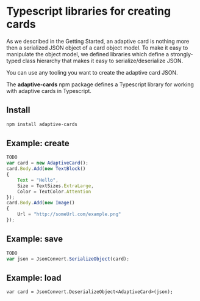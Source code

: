# Typescript libraries for creating cards
As we described in the Getting Started, an adaptive card is nothing more then a serialized JSON object of 
a card object model. To make it easy to manipulate the object model, we defined libraries which 
define a strongly-typed class hierarchy that makes it easy to serialize/deserialize JSON. <!-- make sure i didn't change the meaning of this last sentence-->

You can use any tooling you want to create the adaptive card JSON.

The **adaptive-cards** npm package defines a Typescript library for working with adaptive cards in Typescript.

## Install
```javascript
npm install adaptive-cards
```

## Example: create
```javascript
TODO
var card = new AdaptiveCard();
card.Body.Add(new TextBlock() 
{
    Text = "Hello",
    Size = TextSizes.ExtraLarge,
    Color = TextColor.Attention
});
card.Body.Add(new Image() 
{
    Url = "http://someUrl.com/example.png"
});
```
## Example: save 
```javascript
TODO
var json = JsonConvert.SerializeObject(card);
```

## Example: load
```
var card = JsonConvert.DeserializeObject<AdaptiveCard>(json);
```


